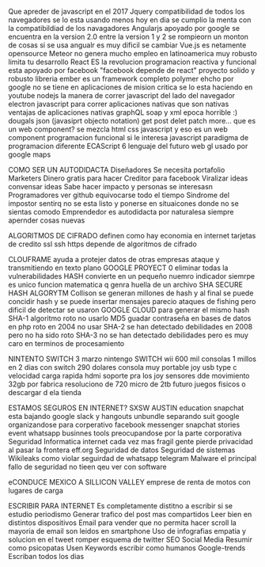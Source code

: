 Que apreder de javascript en el 2017
  Jquery
    compatibilidad de todos los navegadores
    se lo esta usando menos hoy en dia
    se cumplio la menta con la compatibildiad de los navagadores
  Angularjs
    apoyado por google
    se encuentra en la version 2.0
    entre la version 1 y 2 se rompieorn un monton de cosas
    si se usa angualr es muy dificil se cambiar
  Vue.js
    es netamente opensource
  Meteor
    no genera mucho empleo en latinoamerica
    muy robusto limita tu desarrollo
  React
    ES la revolucion
    programacion reactiva y funcional
    esta apoyado por facebook "facebook depende de react"
    proyecto solido y robusto
    libreria
  ember
    es un framework completo
  polymer
    ehcho por google
    no se tiene en aplicaciones de mision critica
    se lo esta haciendo en youtube
  nodejs
    la manera de correr javascript del lado del navegador
  electron
    javascript para correr aplicaciones nativas que son nativas
    ventajas de aplicaciones nativas
  graphQL
    soap y xml epoca horrible :)
    dougals json (javasiprt objecto notation)
    get post delet patch more...
  que es un web component?
    se mezcla html css javascript y eso es un web component
  programacion funcional
    si le interesa javascript
    paradigma de programacion diferente
  ECAScript 6
    lenguaje del futuro
  web gl
    usado por google maps

COMO SER UN AUTODIDACTA
  Diseñadores
    Se necesita portafolio
  Marketers
    Dinero gratis para hacer
    Creditor para facebook
    Viralizar ideas convensar ideas
    Sabe hacer impacto y personas se interesasn
  Programadores
    ver github
    equivocarse todo el tiempo
  Sindrome del impostor
    sentirq no se esta listo y ponerse en situaicones donde no se sientas comodo
  Emprendedor
      es autodidacta por naturalesa
      siempre apernder cosas nuevas

ALGORITMOS DE CIFRADO
  definen como hay economia en internet
  tarjetas de credito
  ssl ssh https depende de algoritmos de cifrado

  CLOUFRAME
    ayuda a protejer datos de otras empresas
    ataque y transmitiendo en texto plano
  GOOGLE PROYECT 0
    eliminar todas la vulnerabilidades
  HASH
    convierte en un pequeño nuemro indicador
    siemrpe es unico
    funcion matematica q genra huella de un archivo
  SHA
    SECURE HASH ALGORYTM
  Collison
    se generan millones de hash y al final se puede concidir hash y  se puede insertar mensajes
    parecio ataques de fishing pero dificil de detectar
    se usaron GOOGLE CLOUD para generar el mismo hash
  SHA-1
    algoritmo roto no usarlo
  MD5
    guadar contraseña en bases de datos
    en php
    roto en 2004
    no usar
  SHA-2
    se han detectado debilidades en 2008
    pero no ha sido roto
  SHA-3
    no se han detectado debilidades
    pero es muy caro en terminos de procesamiento

NINTENTO SWITCH
  3 marzo nintengo SWITCH
  wii 600 mil consolas
  1 millos en 2 dias con switch
  290 dolares
  consola muy portable
  joy
  usb type c
    velocidad carga rapida
  hdmi
  soporte pra los joy
  sensores dde movimiento
  32gb por fabrica
  resoluciono de 720
  micro de 2tb futuro
  juegos fisicos o descargar d ela tienda

ESTAMOS SEGUROS EN INTERNET?
  SXSW AUSTIN education
  snapchat
    esta bajando
  google slack y hangouts unbundle
    separando suit
    google organizandose para corperativo
  facebook messenger
    snapchat stories event
  whatsapp businnes tools
    preocupandose por la parte corporativa
  Seguridad Informatica
    internet cada vez mas fragil
    gente pierde privacidad al pasar la frontera
    eff.org
  Seguridad de datos
  Seguridad de sistemas
  Wikileaks
    como violar seguirdad de whatsapp telegram
  Malware
    el principal fallo de seguridad no tieen qeu ver con software

eCONDUCE MEXICO A SILLICON VALLEY
  emprese de renta de motos con lugares de carga

ESCRIBIR PARA INTERNET
  Es completamente distitno a escribir si se estudio periodismo
  Generar trafico del post mas compartidos
  Leer bien en distintos dispositivos
  Email para vender
    que no permita hacer scroll
    la mayoria de email son leidos en smartphone
  Uso de infografias
    empatia y solucion en el tweet
    romper esquema de twitter
  SEO
  Social Media
  Resumir como psicopatas
  Usen Keywords
    escribir como humanos
  Google-trends
  Escriban todos los dias
